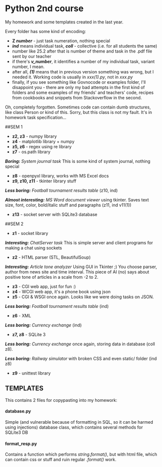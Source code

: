 # Python 2nd course
My homework and some templates created in the last year.

Every folder has some kind of encoding:

- **Z _number_** - just task numeration, nothing special
- **_ind_** means individual task, _**coll**_ - collective 
(i.e. for all students the same)
- number like 25.2 after that is number of theme and task
in the .pdf file sent by our teacher
- if there's **_v_number_**, it identifies a number of my individual task,
variant number, I mean.
- after all, **_(1)_** means that in previous version
something was wrong, but I needed it. Working code
is usually in _xxx(1).py_, not in _xxx.py_   
- finally, if you see something like Govnocode or examples folder,
I'll disappoint you - there are only my bad attempts in the first 
kind of folders and some examples of my friends' and teachers'
code, recipes from cookbooks and snippets from Stackoverflow in the second.

Oh, completely forgotten. Sometimes code can contain dumb structures,
like class Person or kind of this. Sorry, but this class is not my fault. It's in
homework task specification... 

##SEM 1

- **z2, z3** - numpy library
- **z4** - matplotlib library + numpy
- **z5, z6** - regex using re library
- **z7** - os.path library

**_Boring:_** _System journal task_
This is some kind of system journal, nothing special

- **z8** - openpyxl library, works with MS Excel docs
- **z9, z10, z11** - tkinter library stuff

**_Less boring:_** _Football tournament results table_
(z10, ind)

**_Almost interesting:_** _MS Word document viewer_ 
using tkinter. Saves text size, font, color, 
bold/italic stuff and paragraphs
(z11, ind v11(1))

- **z13** - socket server with SQLite3 database

##SEM 2

- **z1** - socket library

**_Interesting:_** _ChatServer task_
This is simple server 
and client programs for making a chat using sockets

- **z2** - HTML parser (STL, BeautifulSoup)

**_Interesting:_** _Article tone analyzer_
Using GUI in Tkinter ;) You choose parser, author from 
news site and time interval. This piece of AI (no) says 
about positive tone of articles in a scale from -2 to 2.

- **z3** - CGI web app, just for fun :)
- **z4** - WCGI web app, it's a phone book using json
- **z5** - CGI & WSGI once again. 
Looks like we were doing tasks on JSON.


**_Less boring:_** _Football tournament results table_ (ind) 

- **z6** - XML

**_Less boring:_** _Currency exchange_ (ind)

- **z7, z8** - SQLite 3

**_Less boring:_** _Currency exchange_ once again, 
storing data in database (coll z8).

**_Less boring:_** _Railway simulator_ with broken CSS and
even static/ folder (ind z8)

- **z9** - unittest library

## TEMPLATES

This contains 2 files for copypasting into my homework:

#### **database.py**

Simple (and vulnerable because of formatting in SQL, so it can be harmed using injections)
database class, which contains several methods for SQLite3 DB

#### **format_resp.py**

Contains a function which performs _string.format()_, 
but with html file, which can contain css or stuff and ruin 
regular _.format()_ work.
